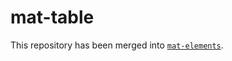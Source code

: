 # mat-table

This repository has been merged into [`mat-elements`](https://github.com/expandjs/mat-elements).
